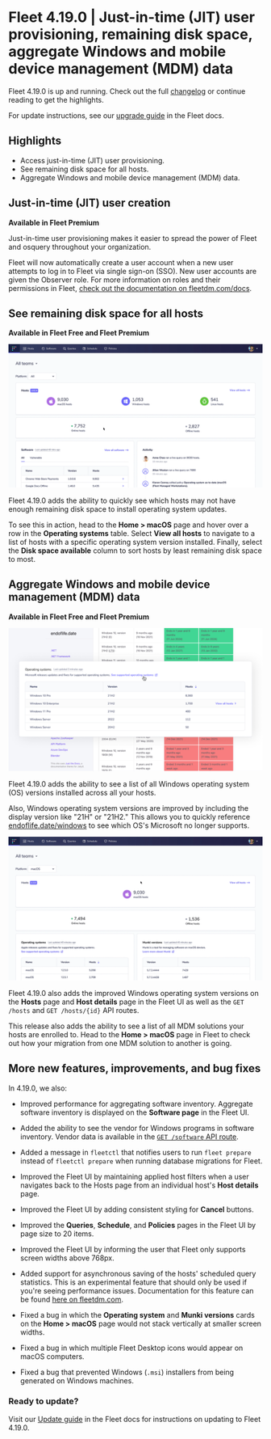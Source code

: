 # Fleet 4.19.0 | Just-in-time (JIT) user provisioning, remaining disk space, aggregate Windows and mobile device management (MDM) data

Fleet 4.19.0 is up and running. Check out the full [changelog](https://github.com/fleetdm/fleet/releases/tag/fleet-v4.19.0) or continue reading to get the highlights.

For update instructions, see our [upgrade guide](https://fleetdm.com/docs/deploying/upgrading-fleet) in the Fleet docs.

## Highlights
- Access just-in-time (JIT) user provisioning.
- See remaining disk space for all hosts.
- Aggregate Windows and mobile device management (MDM) data.

## Just-in-time (JIT) user creation
**Available in Fleet Premium**

Just-in-time user provisioning makes it easier to spread the power of Fleet and osquery throughout your organization. 

Fleet will now automatically create a user account when a new user attempts to log in to Fleet via single sign-on (SSO). New user accounts are given the Observer role. For more information on roles and their permissions in Fleet, [check out the documentation on fleetdm.com/docs](https://fleetdm.com/docs/using-fleet/permissions).

## See remaining disk space for all hosts
**Available in Fleet Free and Fleet Premium**

![See remaining disk space for all hosts](../website/assets/images/articles/fleet-4.19.0-1.gif)

Fleet 4.19.0 adds the ability to quickly see which hosts may not have enough remaining disk space to install operating system updates.

To see this in action, head to the **Home > macOS** page and hover over a row in the **Operating systems** table. Select **View all hosts** to navigate to a list of hosts with a specific operating system version installed. Finally, select the **Disk space available** column to sort hosts by least remaining disk space to most.

## Aggregate Windows and mobile device management (MDM) data
**Available in Fleet Free and Fleet Premium**

![Aggregate Windows data](../website/assets/images/articles/fleet-4.19.0-3-1200x675@2x.jpg)

Fleet 4.19.0 adds the ability to see a list of all Windows operating system (OS) versions installed across all your hosts. 

Also, Windows operating system versions are improved by including the display version like "21H" or "21H2." This allows you to quickly reference [endoflife.date/windows](https://endoflife.date/windows) to see which OS's Microsoft no longer supports. 

![Aggregate mobile device management (MDM) data](../website/assets/images/articles/fleet-4.19.0-2.gif) 

Fleet 4.19.0 also adds the improved Windows operating system versions on the **Hosts** page and **Host details** page in the Fleet UI as well as the `GET /hosts` and `GET /hosts/{id}` API routes.

This release also adds the ability to see a list of all MDM solutions your hosts are enrolled to. Head to the **Home > macOS** page in Fleet to check out how your migration from one MDM solution to another is going.

## More new features, improvements, and bug fixes

In 4.19.0, we also:

* Improved performance for aggregating software inventory. Aggregate software inventory is displayed on the **Software page** in the Fleet UI.

* Added the ability to see the vendor for Windows programs in software inventory. Vendor data is available in the [`GET /software` API route](https://fleetdm.com/docs/using-fleet/rest-api#software).

* Added a message in `fleetctl` that notifies users to run `fleet prepare` instead of `fleetctl prepare` when running database migrations for Fleet.

* Improved the Fleet UI by maintaining applied host filters when a user navigates back to the Hosts page from an
individual host's **Host details** page.

* Improved the Fleet UI by adding consistent styling for **Cancel** buttons.

* Improved the **Queries**, **Schedule**, and **Policies** pages in the Fleet UI by page size to 20
  items. 

* Improved the Fleet UI by informing the user that Fleet only supports screen widths above 768px.

* Added support for asynchronous saving of the hosts' scheduled query statistics. This is an
experimental feature that should only be used if you're seeing performance issues. Documentation
for this feature can be found [here on fleetdm.com](https://fleetdm.com/docs/deploying/configuration#osquery-enable-async-host-processing).

* Fixed a bug in which the **Operating system** and **Munki versions** cards on the **Home > macOS**
page would not stack vertically at smaller screen widths.

* Fixed a bug in which multiple Fleet Desktop icons would appear on macOS computers.

* Fixed a bug that prevented Windows (`.msi`) installers from being generated on Windows machines.

### Ready to update?

Visit our [Update guide](https://fleetdm.com/docs/deploying/upgrading-fleet) in the Fleet docs for instructions on updating to Fleet 4.19.0.

<meta name="category" value="releases">
<meta name="authorFullName" value="Noah Talerman">
<meta name="authorGitHubUsername" value="noahtalerman">
<meta name="publishedOn" value="2022-08-22">
<meta name="articleTitle" value="Fleet 4.19.0 | Just-in-time (JIT) user provisioning, remaining disk space, aggregate Windows and mobile device management (MDM) data">
<meta name="articleImageUrl" value="../website/assets/images/articles/fleet-4.19.0-cover-1600x900@2x.jpg">